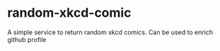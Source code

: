 # random-xkcd-comic
A simple service to return random xkcd comics. Can be used to enrich github profile
